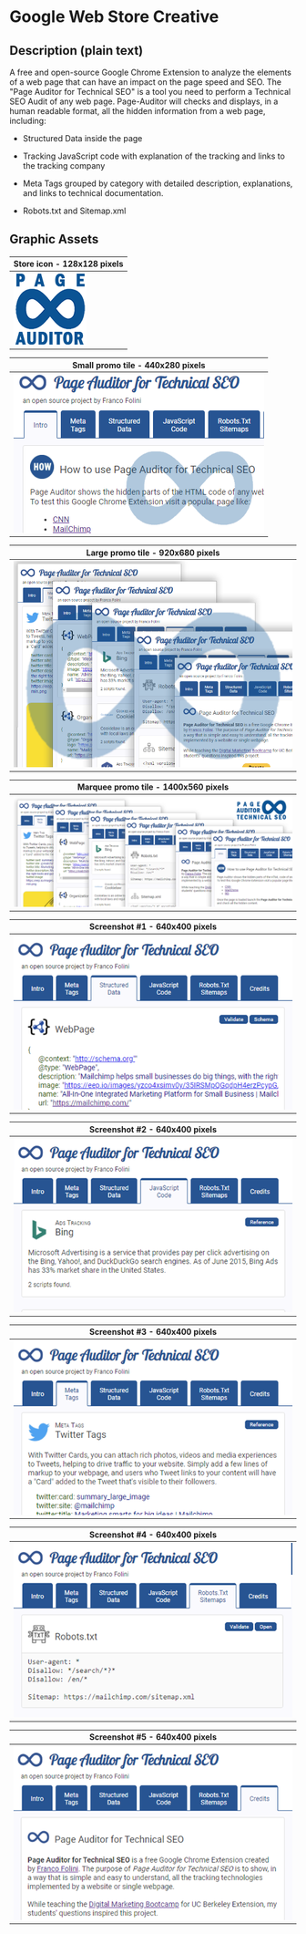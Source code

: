 # Google Web Store Creative 

## Description (plain text)
A free and open-source Google Chrome Extension to analyze the elements of a web page that can have an impact on the page speed and SEO. The "Page Auditor for Technical SEO" is a tool you need to perform a Technical SEO Audit of any web page. Page-Auditor will checks and displays, in a human readable format, all the hidden information from a web page, including: 

* Structured Data inside the page

* Tracking JavaScript code with explanation of the tracking and links to the tracking company

* Meta Tags grouped by category with detailed description, explanations, and links to technical documentation.

* Robots.txt and Sitemap.xml

## Graphic Assets

| Store icon - 128x128 pixels
| -
|![Store icon - 128x128 pixels](./web-store-images/Store-Icon_128x128.png)|

| Small promo tile - 440x280 pixels
| -
|![Small promo tile - 440x280 pixels](./web-store-images/Small-promo-tile_440x280.png)|

| Large promo tile - 920x680 pixels
| -
|![Large promo tile - 920x680 pixels](./web-store-images/Large-promo-tile_920x680.png)|

| Marquee promo tile - 1400x560 pixels
| -
|![Marquee promo tile - 1400x560 pixels](./web-store-images/Marquee-promo-tile_1400x560.png)|

| Screenshot #1 - 640x400 pixels
| -
![Screenshot 1 640x400 pixels](./web-store-images/1_Screenshot_640x400.png)|

| Screenshot #2 - 640x400 pixels
| -
|![Screenshot 2 640x400 pixels](./web-store-images/2_Screenshot_640x400.png)|

| Screenshot #3 - 640x400 pixels
| -
|![Screenshot 3 640x400 pixels](./web-store-images/3_Screenshot_640x400.png)|

| Screenshot #4 - 640x400 pixels
| -
|![Screenshot 4 640x400 pixels](./web-store-images/4_Screenshot_640x400.png)|

| Screenshot #5 - 640x400 pixels
| -
|![Screenshot 5 640x400 pixels](./web-store-images/5_Screenshot_640x400.png)|
